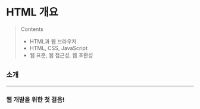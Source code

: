 # HTML 개요

> Contents
>
> - HTML과 웹 브라우저
> - HTML, CSS, JavaScript
> - 웹 표준, 웹 접근성, 웹 호환성

## `소개`

---

### 웹 개발을 위한 첫 걸음!

